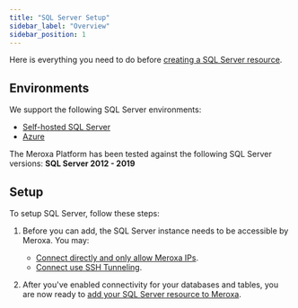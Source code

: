 ```yaml
---
title: "SQL Server Setup"
sidebar_label: "Overview"
sidebar_position: 1
---
```


Here is everything you need to do before [creating a SQL Server resource](/docs/sources/sqlserver/add-resource). 

## Environments

We support the following SQL Server environments:

- [Self-hosted SQL Server](#setup)
- [Azure](/docs/sources/sqlserver/setup/azure)

The Meroxa Platform has been tested against the following SQL Server versions: **SQL Server 2012 - 2019**

## Setup

To setup SQL Server, follow these steps:

1. Before you can add, the SQL Server instance needs to be accessible by Meroxa. You may:

   - [Connect directly and only allow Meroxa IPs](/docs/networking/meroxa-ips).
   - [Connect use SSH Tunneling](/docs/networking/ssh-tunneling).

2. After you've enabled connectivity  for your databases and tables, you are now ready to [add your SQL Server resource to Meroxa](/docs/sources/sqlserver/add-resource).